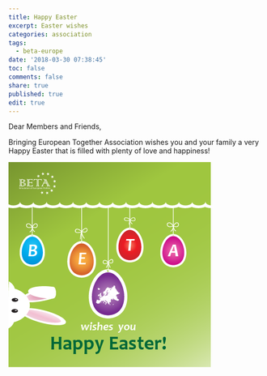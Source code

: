 ```yaml
---
title: Happy Easter
excerpt: Easter wishes
categories: association
tags:
  - beta-europe
date: '2018-03-30 07:38:45'
toc: false
comments: false
share: true
published: true
edit: true
---
```

Dear Members and Friends, 

Bringing European Together Association wishes you and your family a very Happy Easter that is filled with plenty of love and happiness!



![](/assets/images/artboard-1.png)
